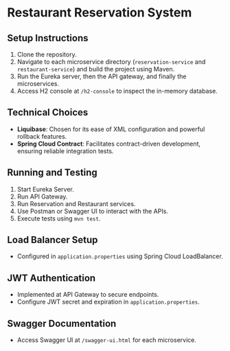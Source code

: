 # Restaurant Reservation System

## Setup Instructions
1. Clone the repository.
2. Navigate to each microservice directory (`reservation-service` and `restaurant-service`) and build the project using Maven.
3. Run the Eureka server, then the API gateway, and finally the microservices.
4. Access H2 console at `/h2-console` to inspect the in-memory database.

## Technical Choices
- **Liquibase**: Chosen for its ease of XML configuration and powerful rollback features.
- **Spring Cloud Contract**: Facilitates contract-driven development, ensuring reliable integration tests.

## Running and Testing
1. Start Eureka Server.
2. Run API Gateway.
3. Run Reservation and Restaurant services.
4. Use Postman or Swagger UI to interact with the APIs.
5. Execute tests using `mvn test`.

## Load Balancer Setup
- Configured in `application.properties` using Spring Cloud LoadBalancer.

## JWT Authentication
- Implemented at API Gateway to secure endpoints.
- Configure JWT secret and expiration in `application.properties`.

## Swagger Documentation
- Access Swagger UI at `/swagger-ui.html` for each microservice.

